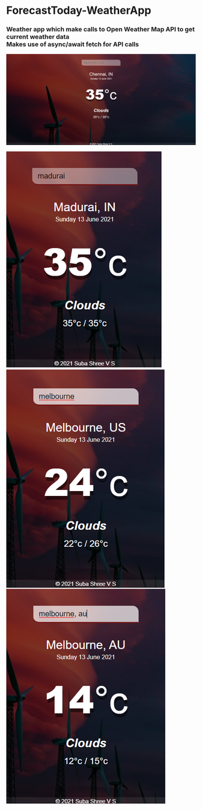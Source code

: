 # ForecastToday-WeatherApp
### Weather app which make calls to Open Weather Map API to get current weather data<br>Makes use of async/await fetch for API calls

![desktopview](desktopview.png)

![mobileview](mobileview1.png) <br>
![mobileview](mobileview2.png) <br>
![mobileview](mobileview3.png)
